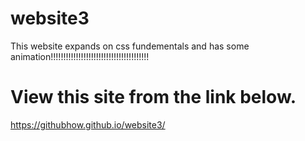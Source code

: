 # website3
This website expands on css fundementals and has some animation!!!!!!!!!!!!!!!!!!!!!!!!!!!!!!!!!!!!!!!
# View this site from the link below.
https://githubhow.github.io/website3/